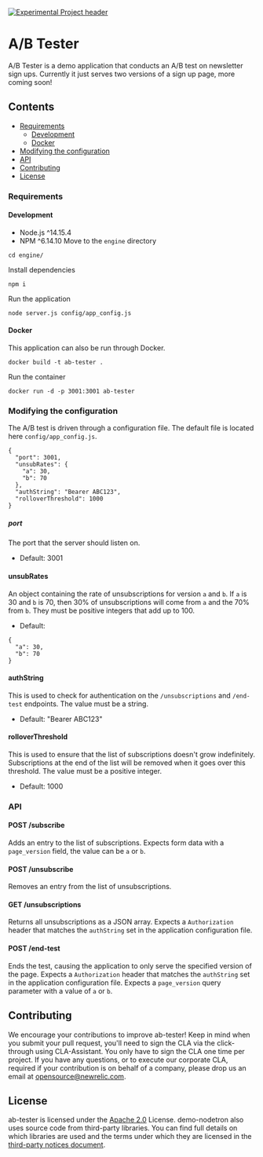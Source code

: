 [![Experimental Project header](https://github.com/newrelic/opensource-website/raw/master/src/images/categories/Experimental.png)](https://opensource.newrelic.com/oss-category/#experimental)

# A/B Tester
A/B Tester is a demo application that conducts an A/B test on newsletter sign ups. Currently it just serves two versions of a sign up page, more coming soon!

## Contents
* [Requirements](#requirements)
  * [Development](#development)
  * [Docker](#docker)
* [Modifying the configuration](#modifying-the-configuration)
* [API](#api)
* [Contributing](#contributing)
* [License](#license)

### Requirements
#### Development
* Node.js ^14.15.4
* NPM     ^6.14.10
Move to the `engine` directory
```
cd engine/
```
Install dependencies
```
npm i
```
Run the application
```
node server.js config/app_config.js
```

#### Docker
This application can also be run through Docker.
```
docker build -t ab-tester .
```
Run the container
```
docker run -d -p 3001:3001 ab-tester
```

### Modifying the configuration
The A/B test is driven through a configuration file. The default file is located here `config/app_config.js`.
```
{
  "port": 3001,
  "unsubRates": {
    "a": 30,
    "b": 70
  },
  "authString": "Bearer ABC123",
  "rolloverThreshold": 1000
}
```

##### port
The port that the server should listen on.
* Default: 3001

#### unsubRates
An object containing the rate of unsubscriptions for version `a` and `b`. If `a` is 30 and `b` is 70, then 30% of unsubscriptions will come from `a` and the 70% from `b`. They must be positive integers that add up to 100. 
* Default: 
```
{
  "a": 30,
  "b": 70
}
```

#### authString
This is used to check for authentication on the `/unsubscriptions` and `/end-test` endpoints. The value must be a string.
* Default: "Bearer ABC123"

#### rolloverThreshold
This is used to ensure that the list of subscriptions doesn't grow indefinitely. Subscriptions at the end of the list will be removed when it goes over this threshold. The value must be a positive integer.
* Default: 1000

### API
#### POST /subscribe
Adds an entry to the list of subscriptions.
Expects form data with a `page_version` field, the value can be `a` or `b`.

#### POST /unsubscribe
Removes an entry from the list of unsubscriptions.

#### GET /unsubscriptions
Returns all unsubscriptions as a JSON array.
Expects a `Authorization` header that matches the `authString` set in the application configuration file.

#### POST /end-test
Ends the test, causing the application to only serve the specified version of the page.
Expects a `Authorization` header that matches the `authString` set in the application configuration file.
Expects a `page_version` query parameter with a value of `a` or `b`.

## Contributing

We encourage your contributions to improve ab-tester! Keep in mind when you submit your pull request, you'll need to sign the CLA via the click-through using CLA-Assistant. You only have to sign the CLA one time per project.
If you have any questions, or to execute our corporate CLA, required if your contribution is on behalf of a company,  please drop us an email at opensource@newrelic.com.

## License

ab-tester is licensed under the [Apache 2.0](http://apache.org/licenses/LICENSE-2.0.txt) License. demo-nodetron also uses source code from third-party libraries. You can find full details on which libraries are used and the terms under which they are licensed in the [third-party notices document](./engine/THIRD_PARTY_NOTICES.md).
